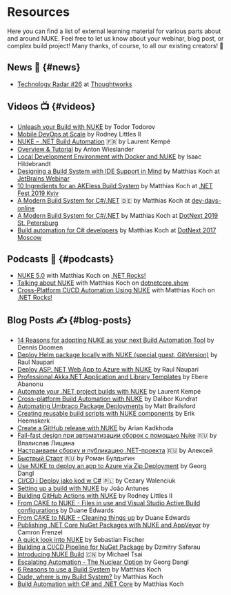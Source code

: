 ---
---

# Resources

Here you can find a list of external learning material for various parts about and around NUKE. Feel free to let us know about your webinar, blog post, or complex build project! Many thanks, of course, to all our existing creators! 💙

## News 📰 {#news}
- [Technology Radar #26](https://www.thoughtworks.com/radar/tools/nuke) at [Thoughtworks](https://www.thoughtworks.com)

## Videos 📺 {#videos}
- [Unleash your Build with NUKE](https://www.youtube.com/watch?v=kwoqsLqd3yA) by Todor Todorov
- [Mobile DevOps at Scale](https://www.youtube.com/watch?v=oGd1x7fD5Uk) by Rodney Littles II
- [NUKE – .NET Build Automation](https://www.youtube.com/watch?v=o0XLGRObd4E) 🇫🇷 by Laurent Kempé
- [Overview & Tutorial](https://www.youtube.com/watch?v=V5m4yPMjCtY) by Anton Wieslander
- [Local Development Environment with Docker and NUKE](https://www.youtube.com/watch?v=e2se0KmF_ec) by Isaac Hildebrandt
- [Designing a Build System with IDE Support in Mind](https://www.youtube.com/watch?v=N57Zjb5-08I) by Matthias Koch at [JetBrains Webinar](https://blog.jetbrains.com/dotnet/2020/04/24/nuke-designing-build-system-ide-support-mind-webinar-recording/)
- [10 Ingredients for an AKEless Build System](https://www.youtube.com/watch?v=SVD70QYvQ6I) by Matthias Koch at [.NET Fest 2019 Kyiv](https://dotnetfest.com/dotnetfest2019/indexe.html)
- [A Modern Build System for C#/.NET](https://www.youtube.com/watch?v=SwZi0B6_dQ0) 🇩🇪 by Matthias Koch at [dev-days-online](https://www.dev-days-online.de/)
- [A Modern Build System for C#/.NET](https://www.youtube.com/watch?v=U7TBrWo5Uag) by Matthias Koch at [DotNext 2019 St. Petersburg](https://2019.dotnext-piter.ru/en/)
- [Build automation for C# developers](https://www.youtube.com/watch?v=7gEqxzD6hbs) by Matthias Koch at [DotNext 2017 Moscow](https://2017.dotnext-moscow.ru/en/)

## Podcasts 🎤 {#podcasts}
- [NUKE 5.0](https://dotnetrocks.com/?show=1716) with Matthias Koch on [.NET Rocks!](https://dotnetrocks.com)
- [Talking about NUKE](https://dotnetcore.show/episode-22-nuke-with-matthias-koch/) with Matthias Koch on [dotnetcore.show](https://dotnetcore.show/)
- [Cross-Platform CI/CD Automation Using NUKE](https://dotnetrocks.com/?show=1598) with Matthias Koch on [.NET Rocks!](https://dotnetrocks.com)

## Blog Posts ✍️ {#blog-posts}
- [14 Reasons for adopting NUKE as your next Build Automation Tool](https://www.continuousimprover.com/2020/03/reasons-for-adopting-nuke.html) by Dennis Doomen
- [Deploy Helm package locally with NUKE (special guest, GitVersion)](https://blog.raulnq.com/nuke-deploy-helm-package-locally-special-guest-gitversion) by Raul Naupari
- [Deploy ASP. NET Web App to Azure with NUKE](https://blog.raulnq.com/nuke-deploy-asp-net-web-app-to-azure) by Raul Naupari
- [Professional Akka.NET Application and Library Templates](https://petabridge.com/blog/dotnet-new-akkadotnet-templates-2.0/) by Ebere Abanonu
- [Automate your .NET project builds with NUKE](https://laurentkempe.com/2022/02/02/automate-your-dotnet-project-builds-with-nuke-a-cross-platform-build-automation-solution/) by Laurent Kempé
- [Cross-platform Build Automation with NUKE](https://dev.to/damikun/the-cross-platform-build-automation-with-nuke-1kmc) by Dalibor Kundrat
- [Automating Umbraco Package Deployments](https://dev.to/mattbrailsford/automating-umbraco-package-build-deployments-with-nuke-build-gitversion-and-azure-devops-e82) by Matt Brailsford
- [Creating reusable build scripts with NUKE components](https://www.erikheemskerk.nl/nuke-build-components/) by Erik Heemskerk
- [Create a GitHub release with NUKE](https://www.ariank.dev/create-a-github-release-with-nuke-build-automation-tool/) by Arian Kadkhoda
- [Fail-fast design при автоматизации сборок с помощью Nuke](https://habr.com/en/post/570496/) 🇷🇺 by Влалислав Лищина
- [Настраиваем сборку и публикацию .NET-проекта](https://habr.com/en/post/537460/) 🇷🇺 by Алексей
- [Быстрый Старт](https://habr.com/en/post/536208/) 🇷🇺 by Роман Булдыгин
- [Use NUKE to deploy an app to Azure via Zip Deployment](https://blog.dangl.me/archive/lets-use-nuke-to-quickly-deploy-an-app-to-azure-via-zip-deployment/) by Georg Dangl
- [CI/CD i Deploy jako kod w C#](https://cezarywalenciuk.pl/blog/programing/ci-cd-deploy-jako-kod-c-nuke-tutorial) 🇵🇱 by Cezary Walenciuk
- [Setting up a build with NUKE](https://blog.codingmilitia.com/2020/10/24/2020-10-24-setting-up-a-build-with-nuke/) by João Antunes
- [Building GitHub Actions with NUKE](https://rodneylittlesii.com/posts/topic/building-github-actions-with-nuke) by Rodney Littles II
- [From CAKE to NUKE - Files in use and Visual Studio Active Build configurations](https://www.duaneedwards.net/from-cake-to-nuke-files-in-use-visual-studio-active-build-configurations/) by Duane Edwards
- [From CAKE to NUKE - Cleaning things up](https://www.duaneedwards.net/from-cake-to-nuke-1/) by Duane Edwards
- [Publishing .NET Core NuGet Packages with NUKE and AppVeyor](https://cfrenzel.com/publishing-nuget-nuke-appveyor/) by Camron Frenzel
- [A quick look into NUKE](https://codingforliving.codes/2019/11/a-quick-look-into-nuke-part-1/) by Sebastian Fischer
- [Building a CI/CD Pipeline for NuGet Package](https://medium.com/@sleepymaniac/building-a-ci-cd-pipeline-for-nuget-package-with-help-from-gitversion-nuke-and-azure-devops-4dd00521b1ac) by Dzmitry Safarau
- [Introducing NUKE Build](https://www.huanlintalk.com/2018/04/introducing-nuke-build.html) 🇨🇳 by Michael Tsai
- [Escalating Automation - The Nuclear Option](https://blog.dangl.me/archive/escalating-automation-the-nuclear-option/) by Georg Dangl
- [6 Reasons to use a Build System](https://medium.com/@matkoch87/6-reasons-to-use-a-build-system-92e6b67d0231) by Matthias Koch
- [Dude, where is my Build System?](https://medium.com/@matkoch87/dude-where-is-my-build-system-f0edc1668771) by Matthias Koch
- [Build Automation with C# and .NET Core](https://medium.com/@matkoch87/build-automation-with-c-and-net-core-9a42ebcf729d) by Matthias Koch
